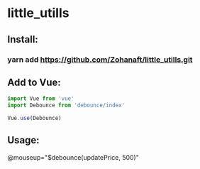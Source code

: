 # little_utills

Install:
-----------------------------------
### yarn add https://github.com/Zohanaft/little_utills.git

Add to Vue: 
-----------------------------------

```js
import Vue from 'vue'
import Debounce from 'debounce/index'

Vue.use(Debounce)
```

Usage: 
-----------------------------------
@mouseup="$debounce(updatePrice, 500)"
